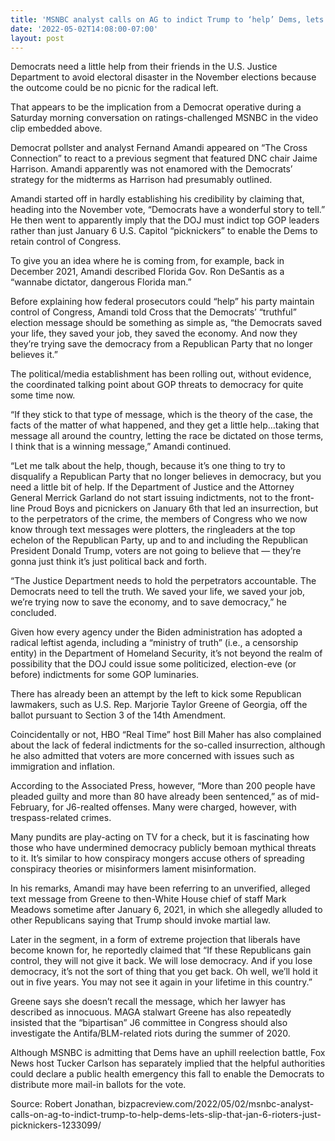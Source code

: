 ```yaml
---
title: 'MSNBC analyst calls on AG to indict Trump to ‘help’ Dems, lets slip that Jan 6 rioters just ‘picknickers’'
date: '2022-05-02T14:08:00-07:00'
layout: post
---
```


Democrats need a little help from their friends in the U.S. Justice Department to avoid electoral disaster in the November elections because the outcome could be no picnic for the radical left.

That appears to be the implication from a Democrat operative during a Saturday morning conversation on ratings-challenged MSNBC in the video clip embedded above.

Democrat pollster and analyst Fernand Amandi appeared on “The Cross Connection” to react to a previous segment that featured DNC chair Jaime Harrison. Amandi apparently was not enamored with the Democrats’ strategy for the midterms as Harrison had presumably outlined.

Amandi started off in hardly establishing his credibility by claiming that, heading into the November vote, “Democrats have a wonderful story to tell.” He then went to apparently imply that the DOJ must indict top GOP leaders rather than just January 6 U.S. Capitol “picknickers” to enable the Dems to retain control of Congress.

To give you an idea where he is coming from, for example, back in December 2021, Amandi described Florida Gov. Ron DeSantis as a “wannabe dictator, dangerous Florida man.”

Before explaining how federal prosecutors could “help” his party maintain control of Congress, Amandi told Cross that the Democrats’ “truthful” election message should be something as simple as, “the Democrats saved your life, they saved your job, they saved the economy. And now they they’re trying save the democracy from a Republican Party that no longer believes it.”

The political/media establishment has been rolling out, without evidence, the coordinated talking point about GOP threats to democracy for quite some time now.

“If they stick to that type of message, which is the theory of the case, the facts of the matter of what happened, and they get a little help…taking that message all around the country, letting the race be dictated on those terms, I think that is a winning message,” Amandi continued.

“Let me talk about the help, though, because it’s one thing to try to disqualify a Republican Party that no longer believes in democracy, but you need a little bit of help. If the Department of Justice and the Attorney General Merrick Garland do not start issuing indictments, not to the front-line Proud Boys and picnickers on January 6th that led an insurrection, but to the perpetrators of the crime, the members of Congress who we now know through text messages were plotters, the ringleaders at the top echelon of the Republican Party, up and to and including the Republican President Donald Trump, voters are not going to believe that — they’re gonna just think it’s just political back and forth.

“The Justice Department needs to hold the perpetrators accountable. The Democrats need to tell the truth. We saved your life, we saved your job, we’re trying now to save the economy, and to save democracy,” he concluded.

Given how every agency under the Biden administration has adopted a radical leftist agenda, including a “ministry of truth” (i.e., a censorship entity) in the Department of Homeland Security, it’s not beyond the realm of possibility that the DOJ could issue some politicized, election-eve (or before) indictments for some GOP luminaries.

There has already been an attempt by the left to kick some Republican lawmakers, such as U.S. Rep. Marjorie Taylor Greene of Georgia, off the ballot pursuant to Section 3 of the 14th Amendment.

Coincidentally or not, HBO “Real Time” host Bill Maher has also complained about the lack of federal indictments for the so-called insurrection, although he also admitted that voters are more concerned with issues such as immigration and inflation.

According to the Associated Press, however, “More than 200 people have pleaded guilty and more than 80 have already been sentenced,” as of mid-February, for J6-realted offenses. Many were charged, however, with trespass-related crimes.

Many pundits are play-acting on TV for a check, but it is fascinating how those who have undermined democracy publicly bemoan mythical threats to it. It’s similar to how conspiracy mongers accuse others of spreading conspiracy theories or misinformers lament misinformation.

In his remarks, Amandi may have been referring to an unverified, alleged text message from Greene to then-White House chief of staff Mark Meadows sometime after January 6, 2021, in which she allegedly alluded to other Republicans saying that Trump should invoke martial law.

Later in the segment, in a form of extreme projection that liberals have become known for, he reportedly claimed that “If these Republicans gain control, they will not give it back. We will lose democracy. And if you lose democracy, it’s not the sort of thing that you get back. Oh well, we’ll hold it out in five years. You may not see it again in your lifetime in this country.”

Greene says she doesn’t recall the message, which her lawyer has described as innocuous. MAGA stalwart Greene has also repeatedly insisted that the “bipartisan” J6 committee in Congress should also investigate the Antifa/BLM-related riots during the summer of 2020.

Although MSNBC is admitting that Dems have an uphill reelection battle, Fox News host Tucker Carlson has separately implied that the helpful authorities could declare a public health emergency this fall to enable the Democrats to distribute more mail-in ballots for the vote.

Source: Robert Jonathan, bizpacreview.com/2022/05/02/msnbc-analyst-calls-on-ag-to-indict-trump-to-help-dems-lets-slip-that-jan-6-rioters-just-picknickers-1233099/